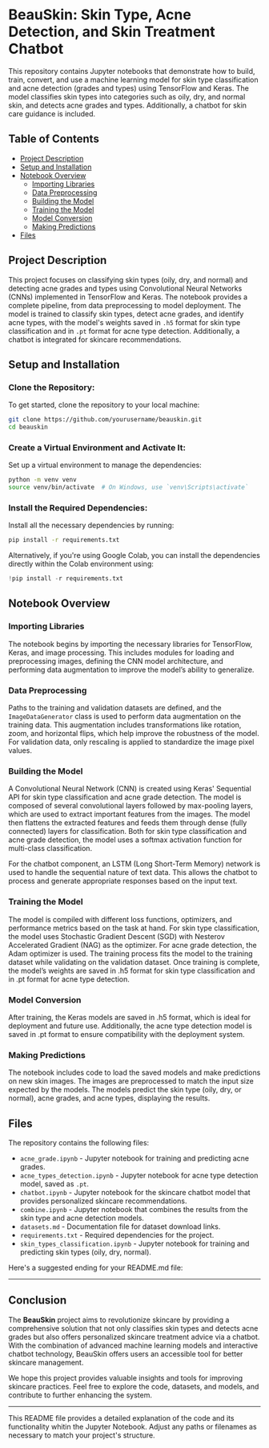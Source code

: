 # BeauSkin: Skin Type, Acne Detection, and Skin Treatment Chatbot

This repository contains Jupyter notebooks that demonstrate how to build, train, convert, and use a machine learning model for skin type classification and acne detection (grades and types) using TensorFlow and Keras. The model classifies skin types into categories such as oily, dry, and normal skin, and detects acne grades and types. Additionally, a chatbot for skin care guidance is included.

## Table of Contents
- [Project Description](#project-description)
- [Setup and Installation](#setup-and-installation)
- [Notebook Overview](#notebook-overview)
  - [Importing Libraries](#importing-libraries)
  - [Data Preprocessing](#data-preprocessing)
  - [Building the Model](#building-the-model)
  - [Training the Model](#training-the-model)
  - [Model Conversion](#model-conversion)
  - [Making Predictions](#making-predictions)
- [Files](#files)

## Project Description
This project focuses on classifying skin types (oily, dry, and normal) and detecting acne grades and types using Convolutional Neural Networks (CNNs) implemented in TensorFlow and Keras. The notebook provides a complete pipeline, from data preprocessing to model deployment. The model is trained to classify skin types, detect acne grades, and identify acne types, with the model's weights saved in `.h5` format for skin type classification and in `.pt` format for acne type detection. Additionally, a chatbot is integrated for skincare recommendations.

## Setup and Installation

### Clone the Repository:
To get started, clone the repository to your local machine:
```bash
git clone https://github.com/yourusername/beauskin.git
cd beauskin
```

### Create a Virtual Environment and Activate It:
Set up a virtual environment to manage the dependencies:
```bash
python -m venv venv
source venv/bin/activate  # On Windows, use `venv\Scripts\activate`
```

### Install the Required Dependencies:
Install all the necessary dependencies by running:
```bash
pip install -r requirements.txt
```

Alternatively, if you're using Google Colab, you can install the dependencies directly within the Colab environment using:
```python
!pip install -r requirements.txt
```

## Notebook Overview

### Importing Libraries
The notebook begins by importing the necessary libraries for TensorFlow, Keras, and image processing. This includes modules for loading and preprocessing images, defining the CNN model architecture, and performing data augmentation to improve the model’s ability to generalize.

### Data Preprocessing
Paths to the training and validation datasets are defined, and the `ImageDataGenerator` class is used to perform data augmentation on the training data. This augmentation includes transformations like rotation, zoom, and horizontal flips, which help improve the robustness of the model. For validation data, only rescaling is applied to standardize the image pixel values.

### Building the Model
A Convolutional Neural Network (CNN) is created using Keras' Sequential API for skin type classification and acne grade detection. The model is composed of several convolutional layers followed by max-pooling layers, which are used to extract important features from the images. The model then flattens the extracted features and feeds them through dense (fully connected) layers for classification. Both for skin type classification and acne grade detection, the model uses a softmax activation function for multi-class classification.

For the chatbot component, an LSTM (Long Short-Term Memory) network is used to handle the sequential nature of text data. This allows the chatbot to process and generate appropriate responses based on the input text.

### Training the Model
The model is compiled with different loss functions, optimizers, and performance metrics based on the task at hand. For skin type classification, the model uses Stochastic Gradient Descent (SGD) with Nesterov Accelerated Gradient (NAG) as the optimizer. For acne grade detection, the Adam optimizer is used. The training process fits the model to the training dataset while validating on the validation dataset. Once training is complete, the model’s weights are saved in .h5 format for skin type classification and in .pt format for acne type detection.

### Model Conversion
After training, the Keras models are saved in .h5 format, which is ideal for deployment and future use. Additionally, the acne type detection model is saved in .pt format to ensure compatibility with the deployment system.

### Making Predictions
The notebook includes code to load the saved models and make predictions on new skin images. The images are preprocessed to match the input size expected by the models. The models predict the skin type (oily, dry, or normal), acne grades, and acne types, displaying the results.

## Files
The repository contains the following files:
- `acne_grade.ipynb` - Jupyter notebook for training and predicting acne grades.
- `acne_types_detection.ipynb` - Jupyter notebook for acne type detection model, saved as `.pt`.
- `chatbot.ipynb` - Jupyter notebook for the skincare chatbot model that provides personalized skincare recommendations.
- `combine.ipynb` - Jupyter notebook that combines the results from the skin type and acne detection models.
- `datasets.md` - Documentation file for dataset download links.
- `requirements.txt` - Required dependencies for the project.
- `skin_types_classification.ipynb` - Jupyter notebook for training and predicting skin types (oily, dry, normal).

Here's a suggested ending for your README.md file:

---

## Conclusion

The **BeauSkin** project aims to revolutionize skincare by providing a comprehensive solution that not only classifies skin types and detects acne grades but also offers personalized skincare treatment advice via a chatbot. With the combination of advanced machine learning models and interactive chatbot technology, BeauSkin offers users an accessible tool for better skincare management.

We hope this project provides valuable insights and tools for improving skincare practices. Feel free to explore the code, datasets, and models, and contribute to further enhancing the system.

---

This README file provides a detailed explanation of the code and its functionality whitin the Jupyter Notebook. Adjust any paths or filenames as necessary to match your project's structure.
